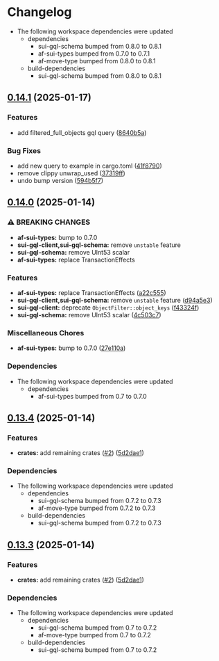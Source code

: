 # Changelog

* The following workspace dependencies were updated
  * dependencies
    * sui-gql-schema bumped from 0.8.0 to 0.8.1
    * af-sui-types bumped from 0.7.0 to 0.7.1
    * af-move-type bumped from 0.8.0 to 0.8.1
  * build-dependencies
    * sui-gql-schema bumped from 0.8.0 to 0.8.1

## [0.14.1](https://github.com/AftermathFinance/aftermath-sdk-rust/compare/sui-gql-client-v0.14.0...sui-gql-client-v0.14.1) (2025-01-17)


### Features

* add filtered_full_objects gql query ([8640b5a](https://github.com/AftermathFinance/aftermath-sdk-rust/commit/8640b5a9b5d47f79bb354d9eadb5f04632ef4298))


### Bug Fixes

* add new query to example in cargo.toml ([41f8790](https://github.com/AftermathFinance/aftermath-sdk-rust/commit/41f8790cd2199f7b329250e70d3bcce0da2ae0fb))
* remove clippy unwrap_used ([37319ff](https://github.com/AftermathFinance/aftermath-sdk-rust/commit/37319ffb84cdf69609106becf72e886330895e08))
* undo bump version ([594b5f7](https://github.com/AftermathFinance/aftermath-sdk-rust/commit/594b5f793e4a768cbba82d64c904063e8bb59718))

## [0.14.0](https://github.com/AftermathFinance/aftermath-sdk-rust/compare/sui-gql-client-v0.13.4...sui-gql-client-v0.14.0) (2025-01-14)


### ⚠ BREAKING CHANGES

* **af-sui-types:** bump to 0.7.0
* **sui-gql-client,sui-gql-schema:** remove `unstable` feature
* **sui-gql-schema:** remove UInt53 scalar
* **af-sui-types:** replace TransactionEffects

### Features

* **af-sui-types:** replace TransactionEffects ([a22c555](https://github.com/AftermathFinance/aftermath-sdk-rust/commit/a22c5558f9062c4a5111dfb1ff65ce98b9c169e1))
* **sui-gql-client,sui-gql-schema:** remove `unstable` feature ([d94a5e3](https://github.com/AftermathFinance/aftermath-sdk-rust/commit/d94a5e3c610857f762c9e945dc1ed0cb31fd5edb))
* **sui-gql-client:** deprecate `ObjectFilter::object_keys` ([f43324f](https://github.com/AftermathFinance/aftermath-sdk-rust/commit/f43324ff8175f8f9007672d73f39761b5ab770b4))
* **sui-gql-schema:** remove UInt53 scalar ([4c503c7](https://github.com/AftermathFinance/aftermath-sdk-rust/commit/4c503c72bae2686951f19fbb2e24474fb69fc4b0))


### Miscellaneous Chores

* **af-sui-types:** bump to 0.7.0 ([27e110a](https://github.com/AftermathFinance/aftermath-sdk-rust/commit/27e110a9455d4a1b9c4d9c1a9e4e0c85728a1e96))


### Dependencies

* The following workspace dependencies were updated
  * dependencies
    * af-sui-types bumped from 0.7 to 0.7.0

## [0.13.4](https://github.com/AftermathFinance/aftermath-sdk-rust/compare/sui-gql-client-v0.13.3...sui-gql-client-v0.13.4) (2025-01-14)


### Features

* **crates:** add remaining crates ([#2](https://github.com/AftermathFinance/aftermath-sdk-rust/issues/2)) ([5d2dae1](https://github.com/AftermathFinance/aftermath-sdk-rust/commit/5d2dae1392de8ed6a5af63a0e559bd3416112b35))


### Dependencies

* The following workspace dependencies were updated
  * dependencies
    * sui-gql-schema bumped from 0.7.2 to 0.7.3
    * af-move-type bumped from 0.7.2 to 0.7.3
  * build-dependencies
    * sui-gql-schema bumped from 0.7.2 to 0.7.3

## [0.13.3](https://github.com/AftermathFinance/aftermath-sdk-rust/compare/sui-gql-client-v0.13.2...sui-gql-client-v0.13.3) (2025-01-14)


### Features

* **crates:** add remaining crates ([#2](https://github.com/AftermathFinance/aftermath-sdk-rust/issues/2)) ([5d2dae1](https://github.com/AftermathFinance/aftermath-sdk-rust/commit/5d2dae1392de8ed6a5af63a0e559bd3416112b35))


### Dependencies

* The following workspace dependencies were updated
  * dependencies
    * sui-gql-schema bumped from 0.7 to 0.7.2
    * af-move-type bumped from 0.7 to 0.7.2
  * build-dependencies
    * sui-gql-schema bumped from 0.7 to 0.7.2
